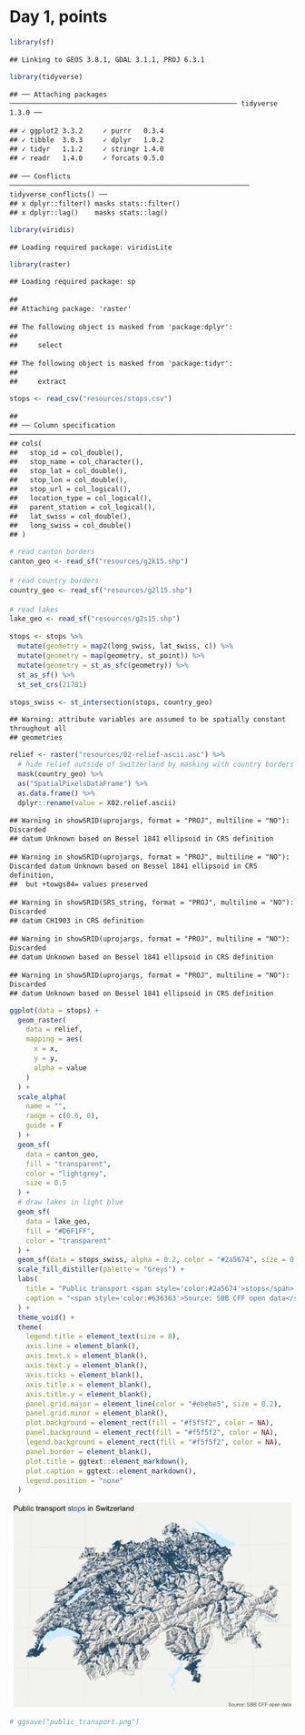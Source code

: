
# Day 1, points

``` r
library(sf)
```

    ## Linking to GEOS 3.8.1, GDAL 3.1.1, PROJ 6.3.1

``` r
library(tidyverse)
```

    ## ── Attaching packages ──────────────────────────────────────────────────────── tidyverse 1.3.0 ──

    ## ✓ ggplot2 3.3.2     ✓ purrr   0.3.4
    ## ✓ tibble  3.0.3     ✓ dplyr   1.0.2
    ## ✓ tidyr   1.1.2     ✓ stringr 1.4.0
    ## ✓ readr   1.4.0     ✓ forcats 0.5.0

    ## ── Conflicts ─────────────────────────────────────────────────────────── tidyverse_conflicts() ──
    ## x dplyr::filter() masks stats::filter()
    ## x dplyr::lag()    masks stats::lag()

``` r
library(viridis)
```

    ## Loading required package: viridisLite

``` r
library(raster)
```

    ## Loading required package: sp

    ## 
    ## Attaching package: 'raster'

    ## The following object is masked from 'package:dplyr':
    ## 
    ##     select

    ## The following object is masked from 'package:tidyr':
    ## 
    ##     extract

``` r
stops <- read_csv("resources/stops.csv")
```

    ## 
    ## ── Column specification ─────────────────────────────────────────────────────────────────────────
    ## cols(
    ##   stop_id = col_double(),
    ##   stop_name = col_character(),
    ##   stop_lat = col_double(),
    ##   stop_lon = col_double(),
    ##   stop_url = col_logical(),
    ##   location_type = col_logical(),
    ##   parent_station = col_logical(),
    ##   lat_swiss = col_double(),
    ##   long_swiss = col_double()
    ## )

``` r
# read canton borders
canton_geo <- read_sf("resources/g2k15.shp")

# read country borders
country_geo <- read_sf("resources/g2l15.shp")

# read lakes
lake_geo <- read_sf("resources/g2s15.shp")
```

``` r
stops <- stops %>%
  mutate(geometry = map2(long_swiss, lat_swiss, c)) %>%
  mutate(geometry = map(geometry, st_point)) %>%
  mutate(geometry = st_as_sfc(geometry)) %>%
  st_as_sf() %>%
  st_set_crs(21781)
```

``` r
stops_swiss <- st_intersection(stops, country_geo)
```

    ## Warning: attribute variables are assumed to be spatially constant throughout all
    ## geometries

``` r
relief <- raster("resources/02-relief-ascii.asc") %>%
  # hide relief outside of Switzerland by masking with country borders
  mask(country_geo) %>%
  as("SpatialPixelsDataFrame") %>%
  as.data.frame() %>%
  dplyr::rename(value = X02.relief.ascii)
```

    ## Warning in showSRID(uprojargs, format = "PROJ", multiline = "NO"): Discarded
    ## datum Unknown based on Bessel 1841 ellipsoid in CRS definition

    ## Warning in showSRID(uprojargs, format = "PROJ", multiline = "NO"): Discarded datum Unknown based on Bessel 1841 ellipsoid in CRS definition,
    ##  but +towgs84= values preserved

    ## Warning in showSRID(SRS_string, format = "PROJ", multiline = "NO"): Discarded
    ## datum CH1903 in CRS definition

    ## Warning in showSRID(uprojargs, format = "PROJ", multiline = "NO"): Discarded
    ## datum Unknown based on Bessel 1841 ellipsoid in CRS definition
    
    ## Warning in showSRID(uprojargs, format = "PROJ", multiline = "NO"): Discarded
    ## datum Unknown based on Bessel 1841 ellipsoid in CRS definition

``` r
ggplot(data = stops) +
  geom_raster(
    data = relief,
    mapping = aes(
      x = x,
      y = y,
      alpha = value
    )
  ) +
  scale_alpha(
    name = "",
    range = c(0.6, 0),
    guide = F
  ) +
  geom_sf(
    data = canton_geo,
    fill = "transparent",
    color = "lightgrey",
    size = 0.5
  ) +
  # draw lakes in light blue
  geom_sf(
    data = lake_geo,
    fill = "#D6F1FF",
    color = "transparent"
  ) +
  geom_sf(data = stops_swiss, alpha = 0.2, color = "#2a5674", size = 0.7) +
  scale_fill_distiller(palette = "Greys") +
  labs(
    title = "Public transport <span style='color:#2a5674'>stops</span> in Switzerland",
    caption = "<span style='color:#636363'>Source: SBB CFF open data</span>"
  ) +
  theme_void() +
  theme(
    legend.title = element_text(size = 8),
    axis.line = element_blank(),
    axis.text.x = element_blank(),
    axis.text.y = element_blank(),
    axis.ticks = element_blank(),
    axis.title.x = element_blank(),
    axis.title.y = element_blank(),
    panel.grid.major = element_line(color = "#ebebe5", size = 0.2),
    panel.grid.minor = element_blank(),
    plot.background = element_rect(fill = "#f5f5f2", color = NA),
    panel.background = element_rect(fill = "#f5f5f2", color = NA),
    legend.background = element_rect(fill = "#f5f5f2", color = NA),
    panel.border = element_blank(),
    plot.title = ggtext::element_markdown(),
    plot.caption = ggtext::element_markdown(),
    legend.position = "none"
  )
```

![](README_files/figure-gfm/unnamed-chunk-6-1.png)<!-- -->

``` r
# ggsave("public_transport.png")
```
